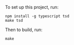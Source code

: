 To set up this project, run:

    npm install -g typescript tsd
    make tsd

Then to build, run:

    make
